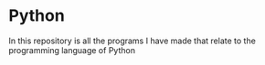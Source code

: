 # Python
In this repository is all the programs I have made that relate to the programming language of Python

